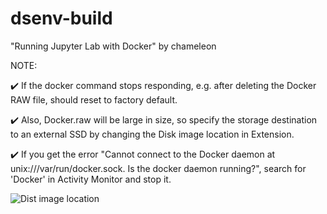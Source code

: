 # dsenv-build
"Running Jupyter Lab with Docker" by chameleon

NOTE: 

✔️ If the docker command stops responding, e.g. after deleting the Docker RAW file, should reset to factory default. 

✔️ Also, Docker.raw will be large in size, so specify the storage destination to an external SSD by changing the Disk image location in Extension.

✔️ If you get the error "Cannot connect to the Docker daemon at unix:///var/run/docker.sock. Is the docker daemon running?", search for 'Docker' in Activity Monitor and stop it.
      
![Dist image location](https://github.com/keita-sa/dsenv-build/assets/58361623/ee3d9f26-6102-4b7e-9da4-32f2b8eeeaa2)

